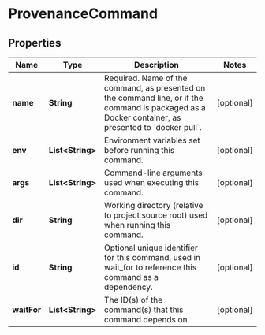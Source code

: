 
# ProvenanceCommand

## Properties
Name | Type | Description | Notes
------------ | ------------- | ------------- | -------------
**name** | **String** | Required. Name of the command, as presented on the command line, or if the command is packaged as a Docker container, as presented to &#x60;docker pull&#x60;. |  [optional]
**env** | **List&lt;String&gt;** | Environment variables set before running this command. |  [optional]
**args** | **List&lt;String&gt;** | Command-line arguments used when executing this command. |  [optional]
**dir** | **String** | Working directory (relative to project source root) used when running this command. |  [optional]
**id** | **String** | Optional unique identifier for this command, used in wait_for to reference this command as a dependency. |  [optional]
**waitFor** | **List&lt;String&gt;** | The ID(s) of the command(s) that this command depends on. |  [optional]



